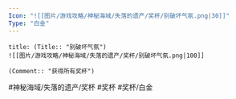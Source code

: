 ```yaml
---
Icon: "![[图片/游戏攻略/神秘海域/失落的遗产/奖杯/别破坏气氛.png|30]]"
Type: "白金"
---
```

```ad-common-platinum-trophy
title: (Title:: "别破坏气氛")
![[图片/游戏攻略/神秘海域/失落的遗产/奖杯/别破坏气氛.png|100]]

(Comment:: "获得所有奖杯")
```

#神秘海域/失落的遗产/奖杯 #奖杯 #奖杯/白金
